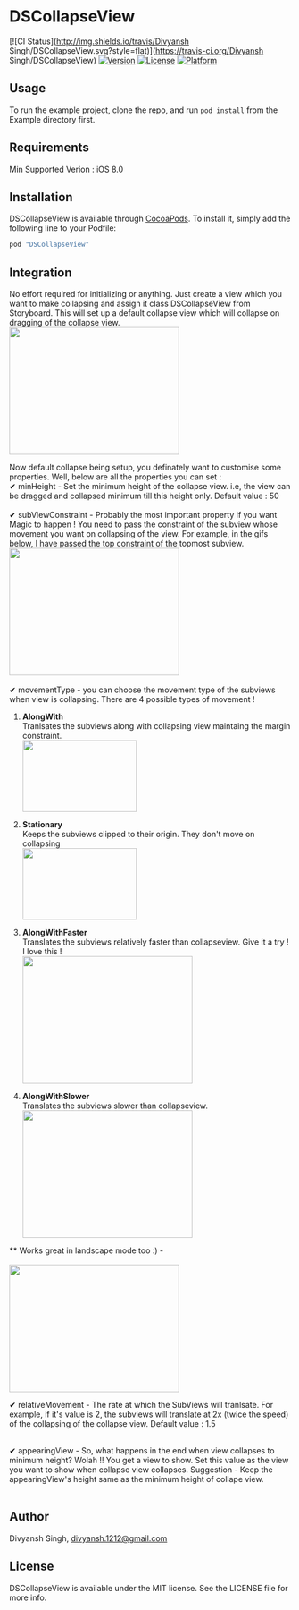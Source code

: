 # DSCollapseView

[![CI Status](http://img.shields.io/travis/Divyansh Singh/DSCollapseView.svg?style=flat)](https://travis-ci.org/Divyansh Singh/DSCollapseView)
[![Version](https://img.shields.io/cocoapods/v/DSCollapseView.svg?style=flat)](http://cocoapods.org/pods/DSCollapseView)
[![License](https://img.shields.io/cocoapods/l/DSCollapseView.svg?style=flat)](http://cocoapods.org/pods/DSCollapseView)
[![Platform](https://img.shields.io/cocoapods/p/DSCollapseView.svg?style=flat)](http://cocoapods.org/pods/DSCollapseView)

## Usage

To run the example project, clone the repo, and run `pod install` from the Example directory first.

## Requirements

Min Supported Verion : iOS 8.0

## Installation

DSCollapseView is available through [CocoaPods](http://cocoapods.org). To install
it, simply add the following line to your Podfile:

```ruby
pod "DSCollapseView"
```
## Integration

No effort required for initializing or anything. Just create a view which you want to make collapsing and assign it class DSCollapseView from Storyboard. This will set up a default collapse view which will collapse on dragging of the collapse view.
<br>
<img src="https://github.com/vipu1212/DSCollapseView/blob/master/simpleView.png" style="width:304px;height:228px;">
<br>

Now default collapse being setup, you definately want to customise some properties. Well, below are all the properties you can set :<br>
✔ minHeight - Set the minimum height of the collapse view. i.e, the view can be dragged and collapsed minimum till this height only. Default value : 50 <br><br> 
✔ subViewConstraint - Probably the most important property if you want Magic to happen ! You need to pass the constraint of the subview whose movement you want on collapsing of the view. For example, in the gifs below, I have passed the top constraint of the topmost subview. <br>
<img src="https://github.com/vipu1212/DSCollapseView/blob/master/constraint.png" style="width:304px;height:228px;">
<br><br>
✔ movementType - you can choose the movement type of the subviews when view is collapsing. There are 4 possible types of movement !
<br> 
1. <b> AlongWith </b> <br>
Tranlsates the subviews along with collapsing view maintaing the margin constraint.
<br><img src="https://media.giphy.com/media/KnG4wDJFQRVAI/giphy.gif"  style="width:204px;height:128px;"><br>

2. <b> Stationary </b> <br>
 Keeps the subviews clipped to their origin. They don't move on collapsing 
<br><img src="https://media.giphy.com/media/L5BNZiIyPu0Jq/giphy.gif" style="width:204px;height:128px;"><br>

3. <b> AlongWithFaster </b> <br>
  Translates the subviews relatively faster than collapseview. Give it a try ! I love this !
<br><img src="https://media.giphy.com/media/Z9H00RMBqaKS4/giphy.gif" style="width:304px;height:228px;"><br>

4. <b> AlongWithSlower </b> <br>
Translates the subviews slower than collapseview. 
<br><img src="https://media.giphy.com/media/OEVq0b8lsTKXm/giphy.gif" style="width:304px;height:228px;"><br>

** Works great in landscape mode too :) -  
<br><img src="https://media.giphy.com/media/tkXY6SXc8iwCs/giphy.gif" style="width:304px;height:228px;"><br>

✔ relativeMovement - The rate at which the SubViews will tranlsate. For example, if it's value is 2, the subviews will translate at 2x (twice the speed) of the collapsing of the collapse view. Default value : 1.5 <br><br>

✔ appearingView - So, what happens in the end when view collapses to minimum height? Wolah !! You get a view to show. Set this value as the view you want to show when collapse view collapses. Suggestion - Keep the appearingView's height same as the minimum height of collape view.<br><br>

## Author

Divyansh Singh, divyansh.1212@gmail.com

## License

DSCollapseView is available under the MIT license. See the LICENSE file for more info.
